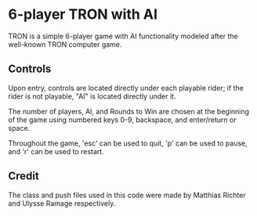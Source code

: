 # 6-player TRON with AI

TRON is a simple 6-player game with AI functionality modeled after the well-known TRON computer game.

## Controls

Upon entry, controls are located directly under each playable rider; if the rider is not playable, "AI" is located directly under it.

The number of players, AI, and Rounds to Win are chosen at the beginning of the game using numbered keys 0-9, backspace, and enter/return or space.

Throughout the game, 'esc' can be used to quit, 'p' can be used to pause, and 'r' can be used to restart.

## Credit
The class and push files used in this code were made by  Matthias Richter and Ulysse Ramage respectively.
